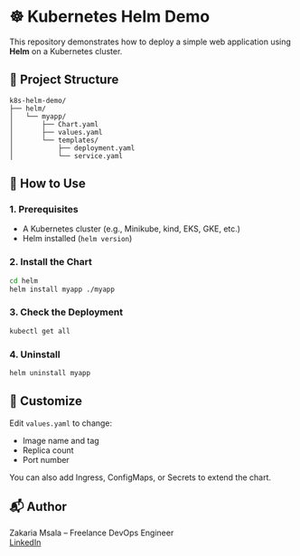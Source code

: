 # ☸️ Kubernetes Helm Demo

This repository demonstrates how to deploy a simple web application using **Helm** on a Kubernetes cluster.

## 🧱 Project Structure

```
k8s-helm-demo/
├── helm/
│   └── myapp/
│       ├── Chart.yaml
│       ├── values.yaml
│       └── templates/
│           ├── deployment.yaml
│           └── service.yaml
```

## 🚀 How to Use

### 1. Prerequisites

- A Kubernetes cluster (e.g., Minikube, kind, EKS, GKE, etc.)
- Helm installed (`helm version`)

### 2. Install the Chart

```bash
cd helm
helm install myapp ./myapp
```

### 3. Check the Deployment

```bash
kubectl get all
```

### 4. Uninstall

```bash
helm uninstall myapp
```

## 🔧 Customize

Edit `values.yaml` to change:
- Image name and tag
- Replica count
- Port number

You can also add Ingress, ConfigMaps, or Secrets to extend the chart.

## 📬 Author

Zakaria Msala – Freelance DevOps Engineer  
[LinkedIn](https://linkedin.com/in/zakaria-msala)
